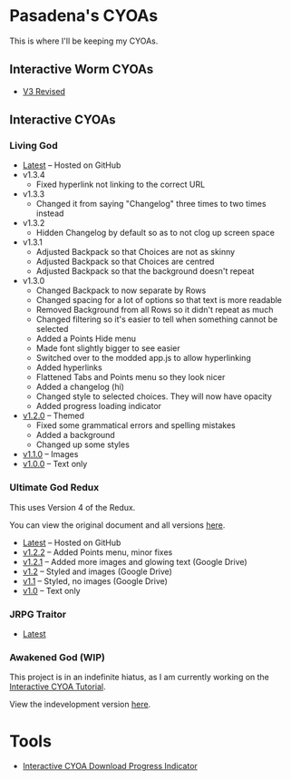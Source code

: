 # Pasadena's CYOAs
This is where I'll be keeping my CYOAs.

## Interactive Worm CYOAs
- [V3 Revised][worm-v3]

## Interactive CYOAs
### Living God

* [Latest][living-god] – Hosted on GitHub
* v1.3.4
    * Fixed hyperlink not linking to the correct URL
* v1.3.3
    * Changed it from saying "Changelog" three times to two times instead
* v1.3.2
    * Hidden Changelog by default so as to not clog up screen space
* v1.3.1
    * Adjusted Backpack so that Choices are not as skinny
    * Adjusted Backpack so that Choices are centred 
    * Adjusted Backpack so that the background doesn't repeat
* v1.3.0
    * Changed Backpack to now separate by Rows
    * Changed spacing for a lot of options so that text is more readable
    * Removed Background from all Rows so it didn't repeat as much
    * Changed filtering so it's easier to tell when something cannot be
      selected
    * Added a Points Hide menu
    * Made font slightly bigger to see easier
    * Switched over to the modded app.js to allow hyperlinking
    * Added hyperlinks
    * Flattened Tabs and Points menu so they look nicer
    * Added a changelog (hi)
    * Changed style to selected choices. They will now have opacity
    * Added progress loading indicator
* [v1.2.0][living-god-v1.2] – Themed
    * Fixed some grammatical errors and spelling mistakes
    * Added a background
    * Changed up some styles
* [v1.1.0][living-god-v1.1] – Images
* [v1.0.0][living-god-v1.0] – Text only

### Ultimate God Redux
This uses Version 4 of the Redux.

You can view the original document and all versions [here][ugr-drive].

* [Latest][ultimate-god] – Hosted on GitHub
* [v1.2.2][ug-v1.2.2] – Added Points menu, minor fixes
* [v1.2.1][ug-v1.2.1] – Added more images and glowing text (Google Drive)
* [v1.2][ug-v1.2] – Styled and images (Google Drive)
* [v1.1][ug-v1.1] – Styled, no images (Google Drive)
* [v1.0][ug-v1.0] – Text only

### JRPG Traitor

- [Latest][jrpg-traitor]

### Awakened God (WIP)
This project is in an indefinite hiatus, as I am currently working on the
[Interactive CYOA Tutorial](https://icctutorial.pages.dev/).

View the indevelopment version [here][awakened-god].

# Tools
- [Interactive CYOA Download Progress Indicator](https://pastebin.com/Yf4ygvBX)

[worm-v3]: ./worm/v3/
[living-god]: ./living-god/
[living-god-v1.3.0]: https://upasadena.github.io/cyoas/living-god/
[living-god-v1.2]: https://pasadena.neocities.org/cyoas/living_god_120/
[living-god-v1.1]: https://pasadena.neocities.org/cyoas/living_god_110/
[living-god-v1.0]: https://pasadena.neocities.org/cyoas/living_god_100/
[ultimate-god]: ./ultimate-god/
[ug-v1.0]: https://pasadena.neocities.org/cyoas/ultimate_god_redux/100/
[ug-v1.1]: https://drive.google.com/drive/folders/1yx6rcMWy4dnjNITSAzrNL6xOiD1GgD6j
[ug-v1.2]: https://drive.google.com/drive/folders/1Ghhac2p54lK61Lovr8ON9naLSuyclCsr
[ug-v1.2.1]: https://drive.google.com/drive/folders/1pGXODp3N2UaRx3r-TyTygkpll_TcyH89
[ug-v1.2.2]: https://pasadena.neocities.org/cyoas/ultimate_god_redux/120/
[awakened-god]: ./awakened-god/
[jrpg-traitor]: ./jrpg-traitor/
[ugr-drive]: https://drive.google.com/drive/folders/1T8Yv6choalujip8gT5THSP4MX5ZStsjd